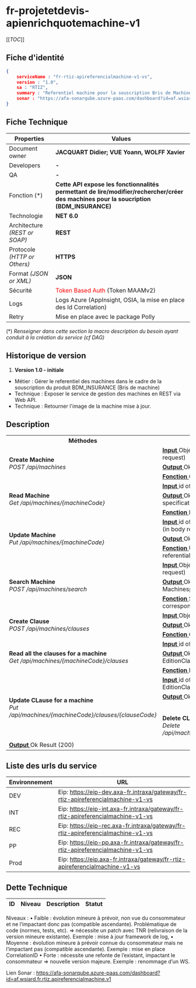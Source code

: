 ﻿
# fr-projetetdevis-apienrichquotemachine-v1

[[_TOC_]]

## Fiche d'identité

```json
{
    serviceName : "fr-rtiz-apireferencialmachine-v1-vs",
    version : "1.0",
    sa : "RTIZ",
    summary : "Referentiel machine pour la souscription Bris de Machine (BDM_INSURANCE)"
    sonar : "https://afa-sonarqube.azure-paas.com/dashboard?id=af.wsiard.fr.rtiz.apireferencialmachine.v1" 
}
```
## Fiche Technique

|Properties                     | Values                                                                                         |
|--                             | --                                                                                             |
|Document owner                 |**JACQUART Didier; VUE Yoann, WOLFF Xavier**                                                    |
|Developers                     |**-**                                                                                           |
|QA                             |**-**                                                                                           |
|Fonction (*)                   |**Cette API expose les fonctionnalités permettant de lire/modifier/rechercher/créer des machines pour la soucription (BDM_INSURANCE)**|
|Technologie                    |**NET 6.0**                                                                                |
|Architecture  _(REST or SOAP)_ |**REST**                                                                                        |
|Protocole  _(HTTP or Others)_  |**HTTPS**                                                                                       |
|Format _(JSON or XML)_         |**JSON**                                                                                        |
|Sécurité                       |<font color="red">Token Based Auth</font> (Token MAAMv2)                                        |
|Logs                           |Logs Azure (AppInsight, OSIA, la mise en place des Id Correlation)                              |
|Retry                          |Mise en place avec le package Polly                                                             |

 (*) *Renseigner dans cette section la macro description du besoin ayant conduit à la création du service (cf DAG)*

## Historique de version

1. **Version 1.0 - initiale**

* Métier : Gérer le referentiel des machines dans le cadre de la souscription du produit BDM_INSURANCE (Bris de machine)
* Technique : Exposer le service de gestion des machines en REST via Web API.
* Technique : Retourner l'image de la machine mise à jour.

## Description

<table>
    <tr>
        <th>Méthodes</th>
        <th>Description</th>
    </tr>
    <tr>
        <td rowspan="3">
            <B>Create Machine</B>
            <BR/>
            <I>POST /api/machines<BR/>
            </I>
        </td>
        <td>
            <B><U>Input </U></B>Object Json of Machine specification (in body request)
        </td>
    </tr>
    <tr>
        <td>
            <B><U>Output </U></B>Ok Result (201 : object created)
        </td>
    </tr>
    <tr>
        <td>
            <B><U>Fonction </U></B>Create a new machine in the referential
        </td>
    </tr>  
    <tr>
        <td rowspan="3">
            <B>Read Machine</B>
            <BR/>
            <I>Get /api/machines/{machineCode}<BR/>
            </I>
        </td>
        <td>
            <B><U>Input </U></B>id of a machine
        </td>
    </tr>
    <tr>
        <td>
            <B><U>Output </U></B>Ok ObjectResult (200) with the machine specification
        </td>
    </tr>
    <tr>
        <td>
            <B><U>Fonction </U></B>Reads an existing machine in the referential
        </td>
    </tr>  
    <tr>
        <td rowspan="3">
            <B>Update Machine</B>
            <BR/>
            <I>Put /api/machines/{machineCode}<BR/>
            </I>
        </td>
        <td>
            <B><U>Input </U></B>id of a machine, Object Machinespecification (in body request)
        </td>
    </tr>
    <tr>
        <td>
            <B><U>Output </U></B>Ok Result (200)
        </td>
    </tr>
    <tr>
        <td>
            <B><U>Fonction </U></B>Updates an existing machine in the referential
        </td>
    </tr>  
    <tr>
        <td rowspan="3">
            <B>Search Machine</B>
            <BR/>
            <I>POST /api/machines/search<BR/>
            </I>
        </td>
        <td>
            <B><U>Input </U></B>Object MachineSearchCriterias (in body request)
        </td>
    </tr>
    <tr>
        <td>
            <B><U>Output </U></B>OkObjectResult (200) with the list of found Machinespecification
        </td>
    </tr>
    <tr>
        <td>
            <B><U>Fonction </U></B>Searchs the machines in the referential corresponding to submited parameters
        </td>
    </tr>
    <tr>
        <td rowspan="3">
            <B>Create Clause</B>
            <BR/>
            <I>POST /api/machines/clauses<BR/>
            </I>
        </td>
        <td>
            <B><U>Input </U></B>Object Json of EditionClause (in body request)
        </td>
    </tr>
    <tr>
        <td>
            <B><U>Output </U></B>Ok Result (201 : object created)
        </td>
    </tr>
    <tr>
        <td>
            <B><U>Fonction </U></B>Create a new clause in the referential
        </td>
    </tr>  
    <tr>
        <td rowspan="3">
            <B>Read all the clauses for a machine</B>
            <BR/>
            <I>Get /api/machines/{machineCode}/clauses<BR/>
            </I>
        </td>
        <td>
            <B><U>Input </U></B>id of a machine
        </td>
    </tr>
    <tr>
        <td>
            <B><U>Output </U></B>Ok ObjectResult (200) with the EditionClause[]
        </td>
    </tr>
    <tr>
        <td>
            <B><U>Fonction </U></B>Reads existing clauses in the referential
        </td>
    </tr>  
    <tr>
        <td rowspan="3">
            <B>Update CLause for a machine</B>
            <BR/>
            <I>Put /api/machines/{machineCode}/clauses/{clauseCode}<BR/>
            </I>
        </td>
        <td>
            <B><U>Input </U></B>id of a machine, id of a clause, Object EditionClause (in body request)
        </td>
    </tr>
    <tr>
        <td>
            <B><U>Output </U></B>Ok Result (200)
        </td>
    </tr>    
    <tr>
        <td rowspan="3">
            <B>Delete CLause for a machine</B>
            <BR/>
            <I>Delete /api/machines/{machineCode}/clauses/{clauseCode}<BR/>
            </I>
        </td>
        <td>
            <B><U>Input </U></B>id of a machine, id of a clause
        </td>
    </tr>
    <tr>
        <td>
            <B><U>Output </U></B>Ok Result (200)
        </td>
    </tr>

</table>


## Liste des urls du service 

|Environnement|URL|
| -- |--|
|DEV|Eip: https://eip-dev.axa-fr.intraxa/gateway/fr-rtiz-apireferencialmachine-v1-vs|
|INT|Eip: https://eip-int.axa-fr.intraxa/gateway/fr-rtiz-apireferencialmachine-v1-vs|
|REC|Eip: https://eip-rec.axa-fr.intraxa/gateway/fr-rtiz-apireferencialmachine-v1-vs|
|PP|Eip: https://eip-pp.axa-fr.intraxa/gateway/fr-rtiz-apireferencialmachine-v1-vs|
|Prod|Eip: https://eip.axa-fr.intraxa/gateway/fr-rtiz-apireferencialmachine-v1-vs|

## Dette Technique

|ID|Niveau|Description|Statut|
|--|--|--|--|


Niveaux :
• Faible : évolution mineure à prévoir, non vue du consommateur et ne l’impactant donc pas (compatible ascendante). Problématique de code (normes, tests, etc). => nécessite un patch avec TNR (relivraison de la version mineure existante).
Exemple : mise à jour framework de log,
• Moyenne : évolution mineure à prévoir connue du consommateur mais ne l’impactant pas (compatible ascendante). Exemple : mise en place CorrelationID
• Forte : nécessite une refonte de l’existant, impactant le consommateur => nouvelle version majeure. Exemple : renommage d’un WS.

Lien Sonar :
https://afa-sonarqube.azure-paas.com/dashboard?id=af.wsiard.fr.rtiz.apireferencialmachine.v1
